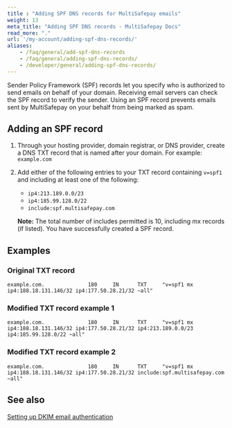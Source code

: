```yaml
---
title : "Adding SPF DNS records for MultiSafepay emails"
weight: 13
meta_title: "Adding SPF DNS records - MultiSafepay Docs"
read_more: "."
url: '/my-account/adding-spf-dns-records/'
aliases:
    - /faq/general/add-spf-dns-records
    - /faq/general/adding-spf-dns-records/
    - /developer/general/adding-spf-dns-records/
---
```


Sender Policy Framework (SPF) records let you specify who is authorized to send emails on behalf of your domain. Receiving email servers can check the SPF record to verify the sender. Using an SPF record prevents emails sent by MultiSafepay on your behalf from being marked as spam.

## Adding an SPF record

1. Through your hosting provider, domain registrar, or DNS provider, create a DNS TXT record that is named after your domain. For example: `example.com`

2. Add either of the following entries to your TXT record containing `v=spf1` and including at least one of the following:
    - `ip4:213.189.0.0/23`
    - `ip4:185.99.128.0/22`
    - `include:spf.multisafepay.com`
  
    **Note:** The total number of includes permitted is 10, including mx records (if listed).
  You have successfully created a SPF record.

## Examples

### Original TXT record
```
example.com.              180     IN      TXT     "v=spf1 mx ip4:188.18.131.146/32 ip4:177.50.28.21/32 ~all"
```

### Modified TXT record example 1
```
example.com.              180     IN      TXT     "v=spf1 mx ip4:188.18.131.146/32 ip4:177.50.28.21/32 ip4:213.189.0.0/23 ip4:185.99.128.0/22 ~all"
```

### Modified TXT record example 2
```
example.com.              180     IN      TXT     "v=spf1 mx ip4:188.18.131.146/32 ip4:177.50.28.21/32 include:spf.multisafepay.com ~all"
```

## See also
[Setting up DKIM email authentication](/my-account/setting-up-dkim/)
